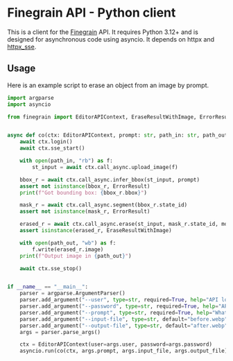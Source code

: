 # Finegrain API - Python client

This is a client for the [Finegrain](https://finegrain.ai) API. It requires Python 3.12+ and is designed for asynchronous code using asyncio. It depends on httpx and [httpx_sse](https://github.com/florimondmanca/httpx-sse).

## Usage

Here is an example script to erase an object from an image by prompt.

```py
import argparse
import asyncio

from finegrain import EditorAPIContext, EraseResultWithImage, ErrorResult


async def co(ctx: EditorAPIContext, prompt: str, path_in: str, path_out: str) -> None:
    await ctx.login()
    await ctx.sse_start()

    with open(path_in, "rb") as f:
        st_input = await ctx.call_async.upload_image(f)

    bbox_r = await ctx.call_async.infer_bbox(st_input, prompt)
    assert not isinstance(bbox_r, ErrorResult)
    print(f"Got bounding box: {bbox_r.bbox}")

    mask_r = await ctx.call_async.segment(bbox_r.state_id)
    assert not isinstance(mask_r, ErrorResult)

    erased_r = await ctx.call_async.erase(st_input, mask_r.state_id, mode="express", with_image=True)
    assert isinstance(erased_r, EraseResultWithImage)

    with open(path_out, "wb") as f:
        f.write(erased_r.image)
    print(f"Output image in {path_out}")

    await ctx.sse_stop()


if __name__ == "__main__":
    parser = argparse.ArgumentParser()
    parser.add_argument("--user", type=str, required=True, help="API login")
    parser.add_argument("--password", type=str, required=True, help="API password")
    parser.add_argument("--prompt", type=str, required=True, help="What to remove?")
    parser.add_argument("--input-file", type=str, default="before.webp", help="Input file path")
    parser.add_argument("--output-file", type=str, default="after.webp", help="Output file path")
    args = parser.parse_args()

    ctx = EditorAPIContext(user=args.user, password=args.password)
    asyncio.run(co(ctx, args.prompt, args.input_file, args.output_file))
```
